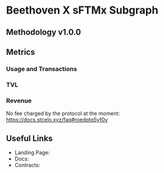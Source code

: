# Beethoven X sFTMx Subgraph

## Methodology v1.0.0

## Metrics

### Usage and Transactions

### TVL

### Revenue

No fee charged by the protocol at the moment: https://docs.stcelo.xyz/faq#roedptq5yf0v

## Useful Links

- Landing Page:
- Docs:
- Contracts:

